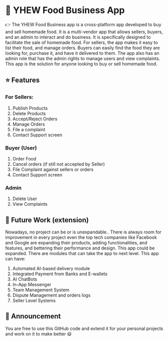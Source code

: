 


# 🎯 YHEW Food Business App 
👉 The YHEW Food Business app is a cross-platform app developed to buy and sell homemade food. It is a multi-vendor app that allows sellers, buyers, and an admin to interact and do business. It is specifically designed to facilitate the sale of homemade food. For sellers, the app makes it easy to list their food, and manage orders. Buyers can easily find the food they are looking for, purchase it, and have it delivered to them. The app also has an admin role that has the admin rights to manage users and view complaints. This app is the solution for anyone looking to buy or sell homemade food.


## ⭐ Features
### For Sellers:
1. Publish Products
2. Delete Products
3. Accept/Reject Orders
4. Manage Orders 
5. File a complaint
6. Contact Support screen
### Buyer (User)
1. Order Food 
2. Cancel orders (if still not accepted by Seller)
3. File Complaint against sellers or orders
4. Contact Support screen
### Admin 
1. Delete User
2. View Complaints


## 🚀 Future Work (extension)
Nowadays, no project can be or is unexpandable.. There is always room for improvement in every project even the top tech companies like Facebook and Google are expanding their products, adding functionalities, and features, and bettering their performance and design. This app could be expanded. There are modules that can take the app to next level. This app can have:

1. Automated AI-based delivery module
2. Integrated Payment from Banks and E-wallets
3. AI ChatBots
4. In-App Messenger
5. Team Management System
6. Dispute Management and orders logs
7. Seller Level Systems

## 📢 Announcement 
You are free to use this GitHub code and extend it for your personal projects and work on it to make better 😃




